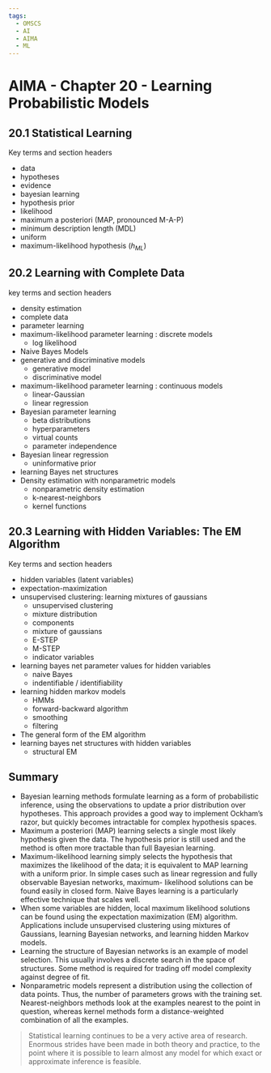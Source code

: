 ```yaml
---
tags:
  - OMSCS
  - AI
  - AIMA
  - ML
---
```

# AIMA - Chapter 20 - Learning Probabilistic Models

## 20.1 Statistical Learning
Key terms and section headers
- data
- hypotheses
- evidence
- bayesian learning
- hypothesis prior
- likelihood
- maximum a posteriori (MAP, pronounced M-A-P)
- minimum description length (MDL)
- uniform
- maximum-likelihood hypothesis ($h_{ML}$)

## 20.2 Learning with Complete Data
key terms and section headers
- density estimation
- complete data
- parameter learning
- maximum-likelihood parameter learning : discrete models
	- log likelihood
- Naive Bayes Models
- generative and discriminative models
	- generative model
	- discriminative model
- maximum-likelihood parameter learning : continuous models
	- linear-Gaussian
	- linear regression
- Bayesian parameter learning
	- beta distributions
	- hyperparameters
	- virtual counts
	- parameter independence
- Bayesian linear regression
	- uninformative prior
- learning Bayes net structures
- Density estimation with nonparametric models
	- nonparametric density estimation
	- k-nearest-neighbors
	- kernel functions

## 20.3 Learning with Hidden Variables: The EM Algorithm
Key terms and section headers

- hidden variables (latent variables)
- expectation-maximization
- unsupervised clustering: learning mixtures of gaussians
	- unsupervised clustering
	- mixture distribution
	- components
	- mixture of gaussians
	- E-STEP
	- M-STEP
	- indicator variables
- learning bayes net parameter values for hidden variables
	- naive Bayes
	- indentifiable / identifiability
- learning hidden markov models
	- HMMs
	- forward-backward algorithm
	- smoothing
	- filtering
- The general form of the EM algorithm
- learning bayes net structures with hidden variables
	- structural EM

## Summary
- Bayesian learning methods formulate learning as a form of probabilistic inference, using the observations to update a prior distribution over hypotheses. This approach provides a good way to implement Ockham’s razor, but quickly becomes intractable for complex hypothesis spaces.  
- Maximum a posteriori (MAP) learning selects a single most likely hypothesis given the data. The hypothesis prior is still used and the method is often more tractable than full Bayesian learning.  
- Maximum-likelihood learning simply selects the hypothesis that maximizes the likelihood of the data; it is equivalent to MAP learning with a uniform prior. In simple cases such as linear regression and fully observable Bayesian networks, maximum- likelihood solutions can be found easily in closed form. Naive Bayes learning is a particularly effective technique that scales well.  
- When some variables are hidden, local maximum likelihood solutions can be found using the expectation maximization (EM) algorithm. Applications include unsupervised clustering using mixtures of Gaussians, learning Bayesian networks, and learning hidden Markov models.  
- Learning the structure of Bayesian networks is an example of model selection. This usually involves a discrete search in the space of structures. Some method is required for trading off model complexity against degree of fit.  
- Nonparametric models represent a distribution using the collection of data points. Thus, the number of parameters grows with the training set. Nearest-neighbors methods look at the examples nearest to the point in question, whereas kernel methods form a distance-weighted combination of all the examples.

> Statistical learning continues to be a very active area of research. Enormous strides have been made in both theory and practice, to the point where it is possible to learn almost any model for which exact or approximate inference is feasible.